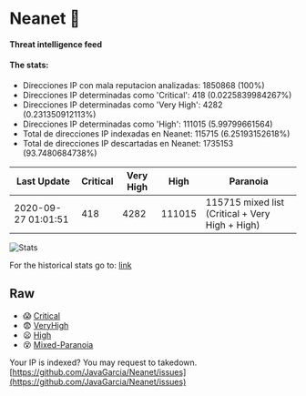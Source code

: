 # Neanet :hocho:
#### Threat intelligence feed
#### The stats:

- Direcciones IP con mala reputacion analizadas: 1850868 (100%)
- Direcciones IP determinadas como 'Critical':  418 (0.0225839984267%)
- Direcciones IP determinadas como 'Very High':  4282 (0.231350912113%)
- Direcciones IP determinadas como 'High':  111015 (5.99799661564)
- Total de direcciones IP indexadas en Neanet:  115715 (6.25193152618%)
- Total de direcciones IP descartadas en Neanet:  1735153 (93.7480684738%)

| Last Update | Critical | Very High | High | Paranoia |
| --- | --- | --- | --- | --- |
| 2020-09-27 01:01:51 | 418 | 4282 | 111015 | 115715 mixed list (Critical + Very High + High)|

![Stats](https://docs.google.com/spreadsheets/d/e/2PACX-1vSnaNMIXVabIpDJjufMlzH7poXnshF3mgd8Is1g9ytUEzVsP5my4Trn8f-xkoLLQ38xpL3HtmUexLo6/pubchart?oid=501124687&format=image)

For the historical stats go to: [link](/stats.csv)
## Raw
- :scream: [Critical](https://raw.githubusercontent.com/JavaGarcia/Neanet/master/blacklists/neanet_critical.txt)
- :fearful: [VeryHigh](https://raw.githubusercontent.com/JavaGarcia/Neanet/master/blacklists/neanet_veryHigh.txtt)
- :frowning: [High](https://raw.githubusercontent.com/JavaGarcia/Neanet/master/blacklists/neanet_high.txt)
- :dizzy_face: [Mixed-Paranoia](https://raw.githubusercontent.com/JavaGarcia/Neanet/master/blacklists/neanet_all.txt)


Your IP is indexed? You may request to takedown. [https://github.com/JavaGarcia/Neanet/issues](https://github.com/JavaGarcia/Neanet/issues)

















































































































































































































































































































































































































































































































































































































































































































































































































































































































































































































































































